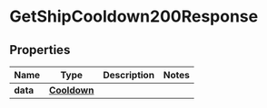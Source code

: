 

# GetShipCooldown200Response



## Properties

| Name | Type | Description | Notes |
|------------ | ------------- | ------------- | -------------|
|**data** | [**Cooldown**](Cooldown.md) |  |  |



